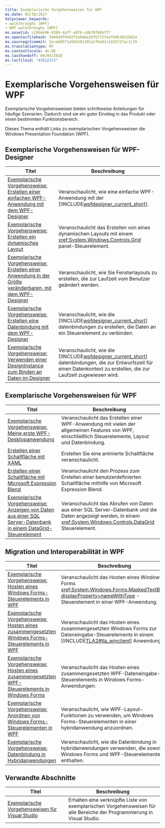 ```yaml
---
title: Exemplarische Vorgehensweisen für WPF
ms.date: 03/30/2017
helpviewer_keywords:
- walkthroughs [WPF]
- WPF walkthroughs [WPF]
ms.assetid: c29bde96-0389-4aff-a9fb-cd678f66b7f7
ms.openlocfilehash: 5946ddf9492f3a846e28f6772feef0db3022b824
ms.sourcegitcommit: 2eceb05f1a5bb261291a1f6a91c5153727ac1c19
ms.translationtype: MT
ms.contentlocale: de-DE
ms.lasthandoff: 09/04/2018
ms.locfileid: "43512372"
---
```

# <a name="wpf-walkthroughs"></a>Exemplarische Vorgehensweisen für WPF
Exemplarische Vorgehensweisen bieten schrittweise Anleitungen für häufige Szenarien. Dadurch sind sie ein guter Einstieg in das Produkt oder einen bestimmten Funktionsbereich.  
  
 Dieses Thema enthält Links zu exemplarischen Vorgehensweisen die Windows Presentation Foundation (WPF).  
  
## <a name="wpf-designer-walkthroughs"></a>Exemplarische Vorgehensweisen für WPF-Designer  
  
|Titel|Beschreibung|  
|-----------|-----------------|  
|[Exemplarische Vorgehensweise: Erstellen einer einfachen WPF-Anwendung mit dem WPF-Designer](https://msdn.microsoft.com/library/2d412231-dbdf-4e69-b060-4f2b246c2027)|Veranschaulicht, wie eine einfache WPF-Anwendung mit der [!INCLUDE[wpfdesigner_current_short](../../../../includes/wpfdesigner-current-short-md.md)].|  
|[Exemplarische Vorgehensweise: Erstellen ein dynamisches Layout](https://msdn.microsoft.com/library/483aafbb-b29d-435a-b956-8e4f67cd4a0f)|Veranschaulicht das Erstellen von eines dynamischen Layouts mit einem <xref:System.Windows.Controls.Grid> panel-Steuerelement.|  
|[Exemplarische Vorgehensweise: Erstellen einer Anwendung in der Größe veränderbaren, mit dem WPF-Designer](https://msdn.microsoft.com/library/18f5271e-4dc6-4eef-bc20-bb8862045d2e)|Veranschaulicht, wie Sie Fensterlayouts zu erstellen, die zur Laufzeit vom Benutzer geändert werden.|  
|[Exemplarische Vorgehensweise: Erstellen eine Datenbindung mit dem WPF-Designer](https://msdn.microsoft.com/library/8a79ed20-d59f-46b8-944f-6fd5dbb4e278)|Veranschaulicht, wie die [!INCLUDE[wpfdesigner_current_short](../../../../includes/wpfdesigner-current-short-md.md)] datenbindungen zu erstellen, die Daten an ein Steuerelement zu verbinden.|  
|[Exemplarische Vorgehensweise: Verwenden einer DesignInstance zum Binden an Daten im Designer](https://msdn.microsoft.com/library/a4d3747a-bd43-42bc-b66d-477856a6769c)|Veranschaulicht, wie die [!INCLUDE[wpfdesigner_current_short](../../../../includes/wpfdesigner-current-short-md.md)] datenbindungen, die zur Entwurfszeit für einen Datenkontext zu erstellen, die zur Laufzeit zugewiesen wird.|  
  
## <a name="wpf-walkthroughs"></a>Exemplarische Vorgehensweisen für WPF  
  
|Titel|Beschreibung|  
|-----------|-----------------|  
|[Exemplarische Vorgehensweise: Meine erste WPF-Desktopanwendung](../../../../docs/framework/wpf/getting-started/walkthrough-my-first-wpf-desktop-application.md)|Veranschaulicht das Erstellen einer WPF-Anwendung mit vielen der allgemeinen Features von WPF, einschließlich Steuerelemente, Layout und Datenbindung.|  
|[Erstellen einer Schaltfläche mit XAML](../../../../docs/framework/wpf/controls/walkthrough-create-a-button-by-using-xaml.md)|Erstellen Sie eine animierte Schaltfläche veranschaulicht.|  
|[Erstellen einer Schaltfläche mit Microsoft Expression Blend](../../../../docs/framework/wpf/controls/walkthrough-create-a-button-by-using-microsoft-expression-blend.md)|Veranschaulicht den Prozess zum Erstellen einer benutzerdefinierten Schaltfläche mithilfe von Microsoft Expression Blend.|  
|[Exemplarische Vorgehensweise: Anzeigen von Daten aus einer SQL Server-Datenbank in einem DataGrid-Steuerelement](../../../../docs/framework/wpf/controls/walkthrough-display-data-from-a-sql-server-database-in-a-datagrid-control.md)|Veranschaulicht das Abrufen von Daten aus einer SQL Server-Datenbank und die Daten angezeigt werden, in einem <xref:System.Windows.Controls.DataGrid> Steuerelement.|  
  
## <a name="migration-and-interoperability-in-wpf"></a>Migration und Interoperabilität in WPF  
  
|Titel|Beschreibung|  
|-----------|-----------------|  
|[Exemplarische Vorgehensweise: Hosten eines Windows Forms-Steuerelements in WPF](../../../../docs/framework/wpf/advanced/walkthrough-hosting-a-windows-forms-control-in-wpf.md)|Veranschaulicht das Hosten eines Windows Forms <xref:System.Windows.Forms.MaskedTextBox?displayProperty=nameWithType> -Steuerelement in einer WPF-Anwendung.|  
|[Exemplarische Vorgehensweise: Hosten eines zusammengesetzten Windows Forms-Steuerelements in WPF](../../../../docs/framework/wpf/advanced/walkthrough-hosting-a-windows-forms-composite-control-in-wpf.md)|Veranschaulicht das Hosten eines zusammengesetzten Windows Forms zur Dateneingabe-Steuerelements in einem [!INCLUDE[TLA2#tla_winclient](../../../../includes/tla2sharptla-winclient-md.md)] Anwendung.|  
|[Exemplarische Vorgehensweise: Hosten eines zusammengesetzten WPF-Steuerelements in Windows Forms](../../../../docs/framework/wpf/advanced/walkthrough-hosting-a-wpf-composite-control-in-windows-forms.md)|Veranschaulicht das Hosten eines zusammengesetzten WPF-Dateneingabe-Steuerelements in Windows Forms-Anwendungen.|  
|[Exemplarische Vorgehensweise: Anordnen von Windows Forms-Steuerelementen in WPF](../../../../docs/framework/wpf/advanced/walkthrough-arranging-windows-forms-controls-in-wpf.md)|Veranschaulicht, wie WPF-Layout-Funktionen zu verwenden, um Windows Forms-Steuerelementen in einer hybridanwendung anzuordnen.|  
|[Exemplarische Vorgehensweise: Datenbindung in Hybridanwendungen](../../../../docs/framework/wpf/advanced/walkthrough-binding-to-data-in-hybrid-applications.md)|Veranschaulicht, wie die Datenbindung in hybridanwendungen verwenden, die sowohl Windows Forms und WPF-Steuerelemente enthalten.|  
  
## <a name="related-sections"></a>Verwandte Abschnitte  
  
|Titel|Beschreibung|  
|-----------|-----------------|  
|[Exemplarische Vorgehensweisen für Visual Studio](https://msdn.microsoft.com/library/f5399a1f-2d3d-42fb-b989-134ccda2159f)|Erhalten eine verknüpfte Liste von exemplarischen Vorgehensweisen für alle Bereiche der Programmierung in Visual Studio.|
